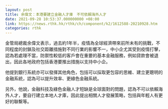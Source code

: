 ```yaml
---
layout: post
title: 余偉文：本港要建立金融人才庫　不可依賴海外人才
date: 2021-09-28 10:53:37.000000000 +08:00
link: https://news.rthk.hk/rthk/ch/component/k2/1612588-20210928.htm
categories: rthk
---
```


金管局總裁余偉文表示，過去約1年半，疫情為全球經濟帶來前所未有的挑戰，不同程度的封鎖及社交距離措施對不同行業的影響不一，中小企尤其受到疫情打擊，認為若處理不當，防禦性較低的客戶會在重要的基本金融服務，例如貸款會被退出，因此各地政府包括香港要推出措施以支持中小企。

他提到銀行系統亦可以發揮其他角色，包括可以採取更包容的思維、建立更聰明的金融系統，認為可以提升效率、更綠色金融系統。

另外，他說，金融科技及綠色金融人才短缺是全球面對的問題，認為不可以依賴海外人才，要自行建立本地人才庫，因此提出相關人才發展策略，包括與年輕人有更好的聯繫等。
